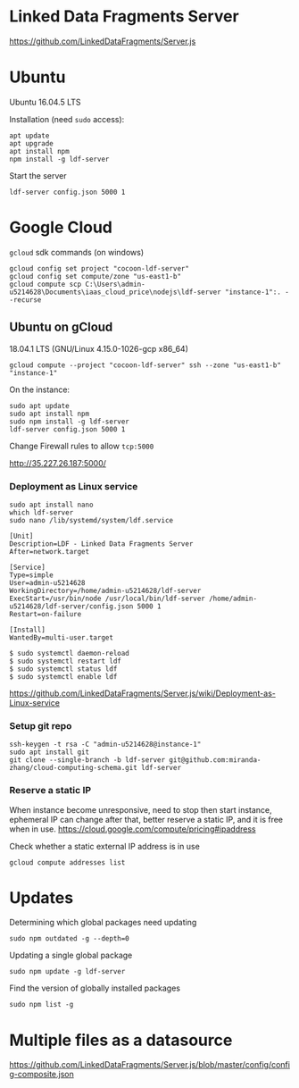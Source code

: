 # Linked Data Fragments Server
https://github.com/LinkedDataFragments/Server.js

# Ubuntu
Ubuntu 16.04.5 LTS

Installation (need `sudo` access):

    apt update
    apt upgrade
    apt install npm
    npm install -g ldf-server

Start the server

    ldf-server config.json 5000 1

# Google Cloud
`gcloud` sdk commands (on windows)

    gcloud config set project "cocoon-ldf-server"
    gcloud config set compute/zone "us-east1-b"
    gcloud compute scp C:\Users\admin-u5214628\Documents\iaas_cloud_price\nodejs\ldf-server "instance-1":. --recurse 

## Ubuntu on gCloud
18.04.1 LTS (GNU/Linux 4.15.0-1026-gcp x86_64)

    gcloud compute --project "cocoon-ldf-server" ssh --zone "us-east1-b" "instance-1"
    
On the instance:

    sudo apt update
    sudo apt install npm
    sudo npm install -g ldf-server
    ldf-server config.json 5000 1

Change Firewall rules to allow `tcp:5000`

http://35.227.26.187:5000/

### Deployment as Linux service

    sudo apt install nano
    which ldf-server
    sudo nano /lib/systemd/system/ldf.service

```
[Unit]
Description=LDF - Linked Data Fragments Server
After=network.target

[Service]
Type=simple
User=admin-u5214628
WorkingDirectory=/home/admin-u5214628/ldf-server
ExecStart=/usr/bin/node /usr/local/bin/ldf-server /home/admin-u5214628/ldf-server/config.json 5000 1
Restart=on-failure

[Install]
WantedBy=multi-user.target
```

    $ sudo systemctl daemon-reload
    $ sudo systemctl restart ldf
    $ sudo systemctl status ldf
    $ sudo systemctl enable ldf

https://github.com/LinkedDataFragments/Server.js/wiki/Deployment-as-Linux-service

### Setup git repo

    ssh-keygen -t rsa -C "admin-u5214628@instance-1"
    sudo apt install git
    git clone --single-branch -b ldf-server git@github.com:miranda-zhang/cloud-computing-schema.git ldf-server

### Reserve a static IP
When instance become unresponsive, need to stop then start instance,
ephemeral IP can change after that, better reserve a static IP,
and it is free when in use.
https://cloud.google.com/compute/pricing#ipaddress

Check whether a static external IP address is in use

    gcloud compute addresses list

# Updates
Determining which global packages need updating

    sudo npm outdated -g --depth=0

Updating a single global package

    sudo npm update -g ldf-server

Find the version of globally installed packages

    sudo npm list -g

# Multiple files as a datasource 

https://github.com/LinkedDataFragments/Server.js/blob/master/config/config-composite.json
